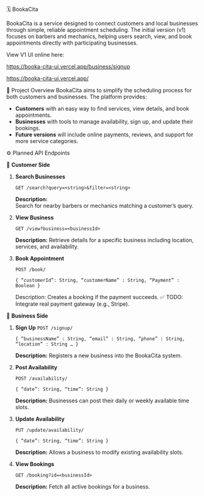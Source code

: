 🗓️ BookaCita

BookaCita is a service designed to connect customers and local businesses through simple, reliable appointment scheduling.
The initial version (v1) focuses on barbers and mechanics, helping users search, view, and book appointments directly with participating businesses.

View V1 UI online here:

https://booka-cita-ui.vercel.app/business/signup

https://booka-cita-ui.vercel.app/

🚀 Project Overview
BookaCita aims to simplify the scheduling process for both customers and businesses.
The platform provides:
- **Customers** with an easy way to find services, view details, and book appointments.  
- **Businesses** with tools to manage availability, sign up, and update their bookings.  
- **Future versions** will include online payments, reviews, and support for more service categories.

⚙️ Planned API Endpoints

🧍 **Customer Side**
1. **Search Businesses**

    `GET /search?query=<string>&filter=<string>`

    **Description:**  
    Search for nearby barbers or mechanics matching a customer’s query.



2. **View Business**

   `GET /view?business=<businessId>`

   **Description:**
   Retrieve details for a specific business including location, services, and availability.

3. **Book Appointment**

   `POST /book/`

   `{
        “customerId”: String,
        “customerName” : String,
        “Payment” : Boolean
   }`

   
  

   Description:
   Creates a booking if the payment succeeds.
   ✅ TODO: Integrate real payment gateway (e.g., Stripe).


🏢 **Business Side**
1. **Sign Up**
   `POST /signup/`

     `{
      “businessName” : String,
      “email” : String,
      “phone” : String,
      “location” : String
      …
   }`
   
   **Description:**
   Registers a new business into the BookaCita system.

3. **Post Availability**

   `POST /availability/`

   `{
        “date”: String,
        “time”: String
   }`


   **Description:**
   Businesses can post their daily or weekly available time slots.

4. **Update Availability**

    `PUT /update/availability/`

   `{
        “date”: String,
        “time”: String
   }`

   **Description:**
   Allows a business to modify existing availability slots.

6. **View Bookings**

   `GET /booking?id=<businessId>`

   **Description:**
   Fetch all active bookings for a business.
